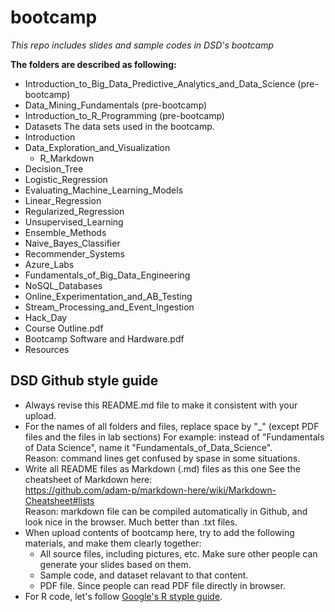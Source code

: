 # bootcamp
_This repo includes slides and sample codes in DSD's bootcamp_  

**The folders are described as following:**  

<!-- * Pre_Bootcamp          -->
<!--   All slides of the webinar courses before the bootcamp.   -->
<!--   A great [tutorial of Azure ML Studio](https://www.youtube.com/watch?v=tfYT1KdBh2Y) was made by Data Science Dojo. -->
* Introduction_to_Big_Data_Predictive_Analytics_and_Data_Science (pre-bootcamp)
* Data_Mining_Fundamentals (pre-bootcamp)
* Introduction_to_R_Programming (pre-bootcamp) 
* Datasets
The data sets used in the bootcamp.
* Introduction                          
* Data_Exploration_and_Visualization
  + R_Markdown     
* Decision_Tree                       
* Logistic_Regression                   
* Evaluating_Machine_Learning_Models  
* Linear_Regression                     
* Regularized_Regression
* Unsupervised_Learning  
* Ensemble_Methods
* Naive_Bayes_Classifier
* Recommender_Systems  
* Azure_Labs                          
* Fundamentals_of_Big_Data_Engineering  
* NoSQL_Databases                        
* Online_Experimentation_and_AB_Testing  
* Stream_Processing_and_Event_Ingestion
* Hack_Day                              
* Course Outline.pdf                  
* Bootcamp Software and Hardware.pdf  
* Resources

## DSD Github style guide
* Always revise this README.md file to make it consistent with your upload.
* For the names of all folders and files, replace space by "_" (except PDF files and the files in lab sections)
  For example: instead of "Fundamentals of Data Science", name it "Fundamentals_of_Data_Science".   
  Reason: command lines get confused by spase in some situations.
* Write all README files as Markdown (.md) files as this one
  See the cheatsheet of Markdown here:  
  https://github.com/adam-p/markdown-here/wiki/Markdown-Cheatsheet#lists  
  Reason: markdown file can be compiled automatically in Github, and look nice in the browser. Much better than .txt files.
* When upload contents of bootcamp here, try to add the following materials, and make them clearly together:
  + All source files, including pictures, etc. Make sure other people can generate your slides based on them.
  + Sample code, and dataset relavant to that content.
  + PDF file. Since people can read PDF file directly in browser.
* For R code, let's follow [Google's R styple guide](https://google-styleguide.googlecode.com/svn/trunk/Rguide.xml#filenames).
